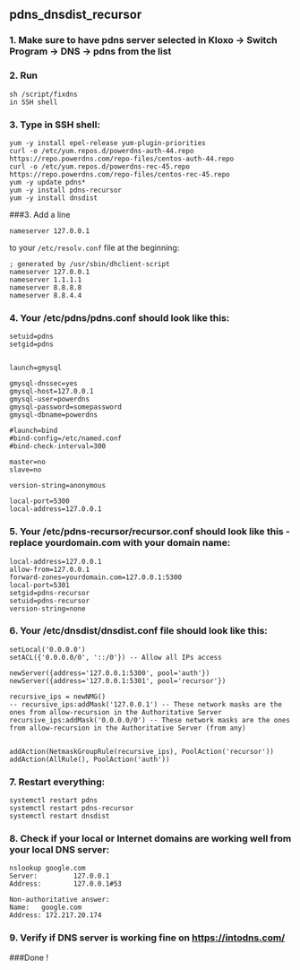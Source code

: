 ## pdns_dnsdist_recursor

### 1. Make sure to have pdns server selected in Kloxo -> Switch Program -> DNS -> pdns from the list

### 2. Run
```
sh /script/fixdns
in SSH shell
```

### 3. Type in SSH shell:

```
yum -y install epel-release yum-plugin-priorities
curl -o /etc/yum.repos.d/powerdns-auth-44.repo https://repo.powerdns.com/repo-files/centos-auth-44.repo
curl -o /etc/yum.repos.d/powerdns-rec-45.repo https://repo.powerdns.com/repo-files/centos-rec-45.repo
yum -y update pdns*
yum -y install pdns-recursor
yum -y install dnsdist
```
###3. Add a line
```
nameserver 127.0.0.1
```
to your `/etc/resolv.conf` file at the beginning:

```
; generated by /usr/sbin/dhclient-script
nameserver 127.0.0.1
nameserver 1.1.1.1
nameserver 8.8.8.8
nameserver 8.8.4.4
```

### 4. Your /etc/pdns/pdns.conf should look like this:

```
setuid=pdns
setgid=pdns


launch=gmysql

gmysql-dnssec=yes
gmysql-host=127.0.0.1
gmysql-user=powerdns
gmysql-password=somepassword
gmysql-dbname=powerdns

#launch=bind
#bind-config=/etc/named.conf
#bind-check-interval=300

master=no
slave=no

version-string=anonymous

local-port=5300
local-address=127.0.0.1
```
### 5. Your /etc/pdns-recursor/recursor.conf should look like this - replace yourdomain.com with your domain name:

```
local-address=127.0.0.1
allow-from=127.0.0.1
forward-zones=yourdomain.com=127.0.0.1:5300
local-port=5301
setgid=pdns-recursor
setuid=pdns-recursor
version-string=none
```
### 6. Your /etc/dnsdist/dnsdist.conf file should look like this:

```
setLocal('0.0.0.0')
setACL({'0.0.0.0/0', '::/0'}) -- Allow all IPs access

newServer({address='127.0.0.1:5300', pool='auth'})
newServer({address='127.0.0.1:5301', pool='recursor'})

recursive_ips = newNMG()
-- recursive_ips:addMask('127.0.0.1') -- These network masks are the ones from allow-recursion in the Authoritative Server
recursive_ips:addMask('0.0.0.0/0') -- These network masks are the ones from allow-recursion in the Authoritative Server (from any)


addAction(NetmaskGroupRule(recursive_ips), PoolAction('recursor'))
addAction(AllRule(), PoolAction('auth'))
```
### 7. Restart everything:

```
systemctl restart pdns 
systemctl restart pdns-recursor 
systemctl restart dnsdist 
```

### 8. Check if your local or Internet domains are working well from your local DNS server:

```
nslookup google.com
Server:         127.0.0.1
Address:        127.0.0.1#53

Non-authoritative answer:
Name:   google.com
Address: 172.217.20.174
```

### 9. Verify if DNS server is working fine on https://intodns.com/

###Done !
